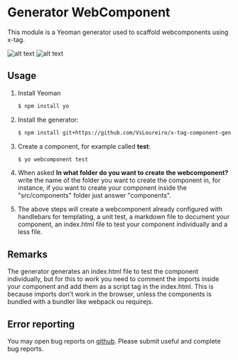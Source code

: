 # Generator WebComponent

This module is a Yeoman generator used to scaffold webcomponents using x-tag.

![alt text](http://stephenplusplus.github.io/yeoman.io/assets/img/yeoman-logo.png)
![alt text](https://avatars1.githubusercontent.com/u/3239934?v=3&s=200)

## Usage
1. Install Yeoman

    ```sh
    $ npm install yo
    ```

2. Install the generator:

    ```sh
    $ npm install git+https://github.com/VsLoureiro/x-tag-component-generator.git
    ```

3. Create a component, for example called **test**:

    ```sh
    $ yo webcomponent test
    ```
4. When asked **In what folder do you want to create the webcomponent?** write the name of the folder you want to create the component in, for instance, if you want to create your component inside the "src/components" folder just answer "components".

5. The above steps will create a webcomponent already configured with handlebars for templating, a unit test, a markdown file to document your component, an index.html file to test your component individually and a less file.

## Remarks

The generator generates an index.html file to test the component individually, but for this to work you need to comment the imports inside your component and add them as a script tag in the index.html. This is because imports don't work in the browser, unless the components is bundled with a bundler like webpack ou requirejs.

## Error reporting

You may open bug reports on [github](https://github.com/VsLoureiro/x-tag-component-generator/issues).
Please submit useful and complete bug reports.